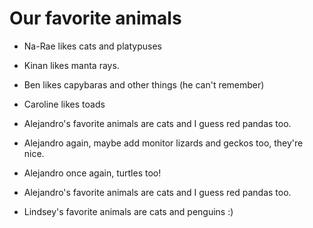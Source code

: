 # Our favorite animals

- Na-Rae likes cats and platypuses
- Kinan likes manta rays.

- Ben likes capybaras and other things (he can't remember)

- Caroline likes toads

- Alejandro's favorite animals are cats and I guess red pandas too.
- Alejandro again, maybe add monitor lizards and geckos too, they're nice.
- Alejandro once again, turtles too!
- Alejandro's favorite animals are cats and I guess red pandas too.
- Lindsey's favorite animals are cats and penguins :) 

